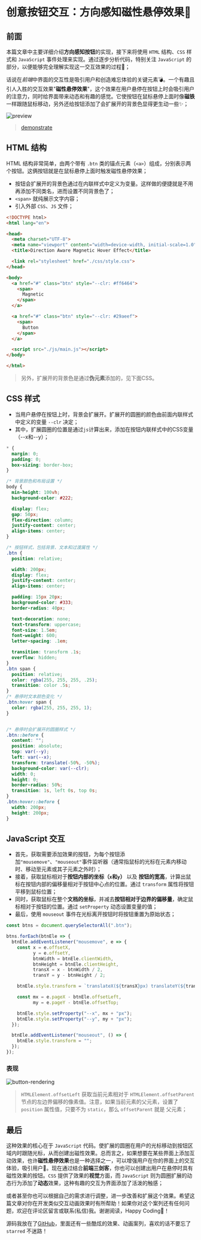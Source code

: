 # 创意按钮交互：方向感知磁性悬停效果🧲

## 前面
本篇文章中主要详细介绍**方向感知按钮**的实现，接下来将使用 `HTML` 结构、`CSS` 样式和 `JavaScript` 事件处理来实现。通过逐步分析代码，特别关注 `JavaScript` 的部分，以便能够完全理解实现这一交互效果的过程🚀；

话说在*前端*中界面的交互性是吸引用户和创造难忘体验的关键元素💣。一个有趣且引人入胜的交互效果"**磁性悬停效果**"，这个效果在用户悬停在按钮上时会吸引用户的注意力，同时给界面带来动态和有趣的感觉。它使按钮在鼠标悬停上面时像**磁铁**一样跟随鼠标移动，另外还给按钮添加了会扩展开的背景色显得更生动一些✨；

![preview](./button-preview.gif)
> [demonstrate](https://code.juejin.cn/pen/7275583398058393659)

## HTML 结构
HTML 结构非常简单，由两个带有 `.btn` 类的锚点元素（`<a>`）组成，分别表示两个按钮。这俩按钮就是在鼠标悬停上面时触发磁性悬停效果；
* 按钮会扩展开的背景色通过在内联样式中定义为变量。这样做的便捷就是不用再添加不同类名，进而设置不同背景色了；
* `<span>` 就纯展示文字内容；
* 引入外部 `CSS`、`JS` 文件；
```html
<!DOCTYPE html>
<html lang="en">

<head>
  <meta charset="UTF-8">
  <meta name="viewport" content="width=device-width, initial-scale=1.0">
  <title>Direction Aware Magnetic Hover Effect</title>

  <link rel="stylesheet" href="./css/style.css">
</head>

<body>
  <a href="#" class="btn" style="--clr: #ff6464">
    <span>
      Magnetic
    </span>
  </a>

  <a href="#" class="btn" style="--clr: #29aeef">
    <span>
      Button
    </span>
  </a>

  <script src="./js/main.js"></script>
</body>

</html>
```
> 另外，扩展开的背景色是通过**伪元素**添加的，见下面CSS。

## CSS 样式
* 当用户悬停在按钮上时，背景会扩展开。扩展开的圆圈的颜色由前面内联样式中定义的变量 `--clr` 决定；
* 其中，扩展圆圈的位置是通过`js`计算出来，添加在按钮内联样式中的CSS变量（--x和--y）；
```css
* {
  margin: 0;
  padding: 0;
  box-sizing: border-box;
}

/* 背景颜色和布局设置 */
body {
  min-height: 100vh;
  background-color: #222;

  display: flex;
  gap: 50px;
  flex-direction: column;
  justify-content: center;
  align-items: center;
}

/* 按钮样式，包括背景、文本和过渡属性 */
.btn {
  position: relative;

  width: 200px;
  display: flex;
  justify-content: center;
  align-items: center;

  padding: 15px 20px;
  background-color: #333;
  border-radius: 40px;

  text-decoration: none;
  text-transform: uppercase;
  font-size: 1.5em;
  font-weight: 600;
  letter-spacing: .1em;

  transition: transform .1s;
  overflow: hidden;
}
.btn span {
  position: relative;
  color: rgba(255, 255, 255, .25);
  transition: color .5s;
}
/* 悬停时文本颜色变化 */
.btn:hover span {
  color: rgba(255, 255, 255, 1);
}


/* 悬停时会扩展开的圆圈样式 */
.btn::before {
  content: "";
  position: absolute;
  top: var(--y);
  left: var(--x);
  transform: translate(-50%, -50%);
  background-color: var(--clr);
  width: 0;
  height: 0;
  border-radius: 50%;
  transition: 1s, left 0s, top 0s;
}
.btn:hover::before {
  width: 200px;
  height: 200px;
}

```

## JavaScript 交互
* 首先，获取需要添加效果的按钮，为每个按钮添加`"mousemove"`、`"mouseout"`事件监听器（通常指鼠标的光标在元素内移动时、移动至元素或其子元素之外时）；
* 接着，获取鼠标相对于**按钮内部的坐标（`x`和`y`）** 以及 **按钮的宽高**，计算出鼠标在按钮内部的偏移量相对于按钮中心点的位置。通过 `transform` 属性将按钮平移到鼠标位置；
* 同时，获取鼠标在整个**文档的坐标**，并减去**按钮相对于边界的偏移量**，确定鼠标相对于按钮的位置。通过 `setProperty` 动态设置变量的值；
* 最后，使用 `mouseout` 事件在光标离开按钮时将按钮重置为原始状态；
```javascript
const btns = document.querySelectorAll(".btn");

btns.forEach(btnEle => {
  btnEle.addEventListener("mousemove", e => {
    const x = e.offsetX,
          y = e.offsetY,
          btnWidth = btnEle.clientWidth,
          btnHeight = btnEle.clientHeight,
          transX = x - btnWidth / 2,
          transY = y - btnHeight / 2;

    btnEle.style.transform = `translateX(${transX}px) translateY(${transY}px)`;

    const mx = e.pageX - btnEle.offsetLeft,
          my = e.pageY - btnEle.offsetTop;

    btnEle.style.setProperty("--x", mx + "px");
    btnEle.style.setProperty("--y", my + "px");
  });

  btnEle.addEventListener("mouseout", () => {
    btnEle.style.transform = "";
  });
});
```

### 表现
![button-rendering](./button-rendering.png)
> `HTMLElement.offsetLeft` 获取当前元素相对于 `HTMLElement.offsetParent` 节点的左边界偏移的像素值。注意，如果当前元素的父元素，设置了 `position` 属性值，只要不为 `static`，那么 `offsetParent` 就是 父元素；

## 最后
这种效果的核心在于 `JavaScript` 代码。使扩展的圆圈在用户的光标移动到按钮区域内时跟随光标，从而创建出磁性效果。总而言之，如果想要在某些界面上添加互动效果，也许**磁性悬停效果**也是一种选择之一，可以增强用户在你的界面上的交互体验，吸引用户🤩。现在通过结合**前端三剑客**，你也可以创建出用户在悬停时具有磁性效果的按钮。`CSS` 提供了效果的**视觉**方面，而 `JavaScript` 则为圆圈扩展的动态行为添加了**动态**效果，这种有趣的交互为界面添加了活泼的触感；

或者甚至你也可以根据自己的需求进行调整，进一步改善和扩展这个效果。希望这篇文章对你在开发类似交互动画效果时有所帮助！如果你对这个案列还有任何问题，欢迎在评论区留言或联系(私信)我。谢谢阅读，Happy Coding🎉！

源码我放在了[GitHub](https://github.com/vnyoon/web-magic)，里面还有一些酷炫的效果、动画案列，喜欢的话不要忘了 `starred` 不迷路！

